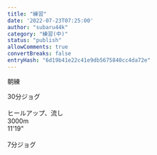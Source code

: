 ```yaml
---
title: "練習"
date: '2022-07-23T07:25:00'
author: "subaru44k"
category: "練習(中)"
status: "publish"
allowComments: true
convertBreaks: false
entryHash: "6d19b41e22c41e9db5675840cc4da72e"
---
```

朝練<div>30分ジョグ</div><div><br></div><div>ヒールアップ、流し</div><div>3000m</div><div>11'19"</div><div><br></div><div>7分ジョグ</div>
